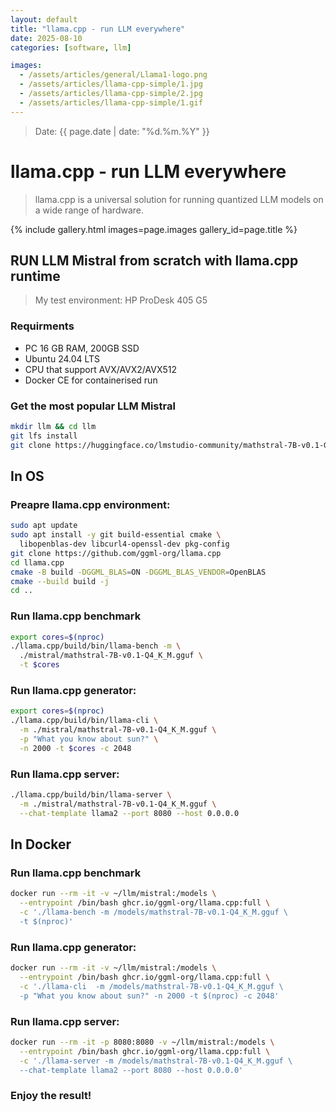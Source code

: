 ```yaml
---
layout: default
title: "llama.cpp - run LLM everywhere"
date: 2025-08-10
categories: [software, llm]

images:
  - /assets/articles/general/Llama1-logo.png
  - /assets/articles/llama-cpp-simple/1.jpg
  - /assets/articles/llama-cpp-simple/2.jpg
  - /assets/articles/llama-cpp-simple/1.gif
---
```

> Date: {{ page.date | date: "%d.%m.%Y" }}  

# llama.cpp - run LLM everywhere 

> llama.cpp is a universal solution for running quantized LLM models on a wide range of hardware.

{% include gallery.html images=page.images gallery_id=page.title %}

## RUN LLM Mistral from scratch with llama.cpp runtime

> My test environment: HP ProDesk 405 G5

### Requirments 
- PC 16 GB RAM, 200GB SSD
- Ubuntu 24.04 LTS
- CPU that support AVX/AVX2/AVX512
- Docker CE for containerised run

### Get the most popular LLM Mistral
```bash
mkdir llm && cd llm
git lfs install
git clone https://huggingface.co/lmstudio-community/mathstral-7B-v0.1-GGUF mistral
```

## In OS
### Preapre llama.cpp environment:
```bash
sudo apt update
sudo apt install -y git build-essential cmake \
  libopenblas-dev libcurl4-openssl-dev pkg-config
git clone https://github.com/ggml-org/llama.cpp
cd llama.cpp
cmake -B build -DGGML_BLAS=ON -DGGML_BLAS_VENDOR=OpenBLAS
cmake --build build -j
cd ..
```
### Run llama.cpp benchmark 
```bash
export cores=$(nproc)
./llama.cpp/build/bin/llama-bench -m \
  ./mistral/mathstral-7B-v0.1-Q4_K_M.gguf \
  -t $cores
```
### Run llama.cpp generator:
```bash
export cores=$(nproc)
./llama.cpp/build/bin/llama-cli \
  -m ./mistral/mathstral-7B-v0.1-Q4_K_M.gguf \
  -p "What you know about sun?" \
  -n 2000 -t $cores -c 2048
```
### Run llama.cpp server:
```bash
./llama.cpp/build/bin/llama-server \
  -m ./mistral/mathstral-7B-v0.1-Q4_K_M.gguf \
  --chat-template llama2 --port 8080 --host 0.0.0.0
```

## In Docker
### Run llama.cpp benchmark
```bash
docker run --rm -it -v ~/llm/mistral:/models \
  --entrypoint /bin/bash ghcr.io/ggml-org/llama.cpp:full \
  -c './llama-bench -m /models/mathstral-7B-v0.1-Q4_K_M.gguf \
  -t $(nproc)'
```
### Run llama.cpp generator:
```bash
docker run --rm -it -v ~/llm/mistral:/models \
  --entrypoint /bin/bash ghcr.io/ggml-org/llama.cpp:full \
  -c './llama-cli  -m /models/mathstral-7B-v0.1-Q4_K_M.gguf \
  -p "What you know about sun?" -n 2000 -t $(nproc) -c 2048'
```
### Run llama.cpp server:
```bash
docker run --rm -it -p 8080:8080 -v ~/llm/mistral:/models \
  --entrypoint /bin/bash ghcr.io/ggml-org/llama.cpp:full \
  -c './llama-server -m /models/mathstral-7B-v0.1-Q4_K_M.gguf \
  --chat-template llama2 --port 8080 --host 0.0.0.0'
```
### Enjoy the result!